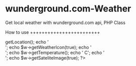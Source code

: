 wunderground.com-Weather
========================

Get local weather with wunderground.com api, PHP Class

How to use
++++++++++++++++++++++++

<?php

include_once 'weather.php';
$w = new weather();
echo $w->getLocation();
echo '<br/>';
echo $w->getWeatherIcon(true);
echo '<br/>';
echo $w->getTemperature();
echo ' C';
echo '<br/>';
echo $w->getSateliteImage(true);
?>
